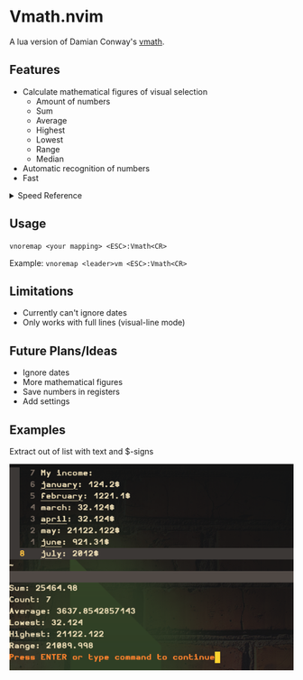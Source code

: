# Vmath.nvim

A lua version of Damian Conway's [vmath](https://www.youtube.com/watch?v=aHm36-na4-4&t=1740s).

Features
--------

* Calculate mathematical figures of visual selection
    * Amount of numbers
    * Sum
    * Average
    * Highest
    * Lowest
    * Range
    * Median
* Automatic recognition of numbers
* Fast
<details>
    <summary>Speed Reference</summary>
        213,123,42152,324.234,2352.123,234.2123,523,235.4684.345,745.36,1247.45,25.213,422352613,1352.125,3,
        42152,324.234,2352.123,234.2123,523,235.4684.345,745.36,1247.45,25.213,422352613,1352.125213,123,
        42152,324.234,2352.123,234.2123,523,235.4684.345,745.36,1247.45,25.213,422352613,1352.125213,123,
        42152,324.234,2352.123,234.2123,523,235.4684.345,745.36,1247.45,25.213,422352613,1352.125213,123,
        42152,324.234,2352.123,234.2123,523,235.4684.345,745.36,1247.45,25.213,422352613,1352.125213,123,
        42152,324.234,2352.123,234.2123,523,235.4684.345,745.36,1247.45,25.213,422352613,1352.125213,123,
        42152,324.234,2352.123,234.2123,523,235.4684.345,745.36,1247.45,25.213,422352613,1352.125213,123,
        42152,324.234,2352.123,234.2123,523,235.4684.345,745.36,1247.45,25.213,422352613,1352.125213,123,
        42152,324.234,2352.123,234.2123,523,235.4684.345,745.36,1247.45,25.213,422352613,1352.125213,123,
        42152,324.234,2352.123,234.2123,523,235.4684.345,745.36,1247.45,25.213,422352613,1352.125213,123,
        42152,324.234,2352.123,234.2123,523,235.4684.345,745.36,1247.45,25.213,422352613,1352.125

        * Sum: 4646425087.0446
        * Count: 144
        * Average: 32266840.882254
        * Smallest: 3
        * Biggest: 422352613
        * Range: 422352610

    takes 0.000806s to calculate

</details>

Usage
-----
`vnoremap <your mapping> <ESC>:Vmath<CR>`

Example:
`vnoremap <leader>vm <ESC>:Vmath<CR>`

Limitations
-----------
* Currently can't ignore dates
* Only works with full lines (visual-line mode)

Future Plans/Ideas
------------------
* Ignore dates
* More mathematical figures
* Save numbers in registers
* Add settings

Examples
--------

Extract out of list with text and $-signs

![example image](https://github.com/max397574/Vmath.nvim/blob/master/resources/month_list.png)
